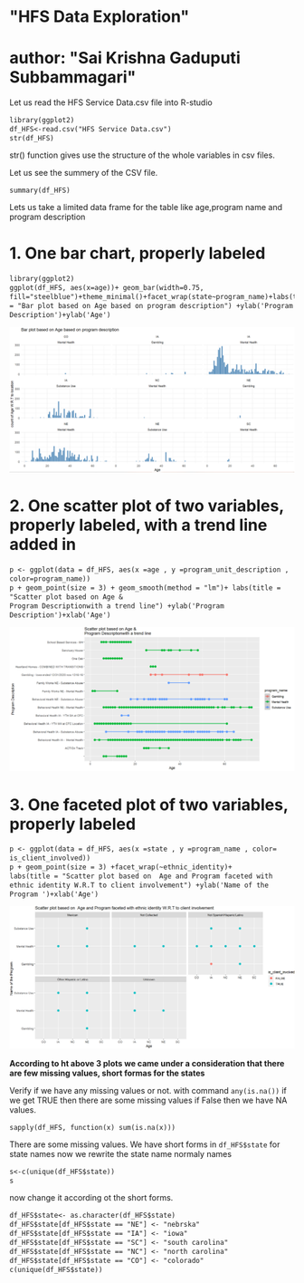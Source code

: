 

# "HFS Data Exploration"
# author: "Sai Krishna Gaduputi Subbammagari"



Let us read the HFS Service Data.csv file into R-studio

```{r}
library(ggplot2)
df_HFS<-read.csv("HFS Service Data.csv")
str(df_HFS)
```
str() function gives use the structure of the whole variables in csv files.

Let us see the summery of the CSV file.
```{r}
summary(df_HFS)
```


Lets us take a limited data frame for the table like age,program name and program description
#  1. One bar chart, properly labeled

```{r }
library(ggplot2)
ggplot(df_HFS, aes(x=age))+ geom_bar(width=0.75, fill="steelblue")+theme_minimal()+facet_wrap(state~program_name)+labs(title = "Bar plot based on Age based on program description") +ylab('Program Description')+ylab('Age')
```
![Bar Plot](https://github.com/saikrishnags05/Data-to-Decisions/blob/main/Data%20Exploration/plots/barplot_1.PNG)


# 2. One scatter plot of two variables, properly labeled, with a trend line added in
```{r }
p <- ggplot(data = df_HFS, aes(x =age , y =program_unit_description , color=program_name)) 
p + geom_point(size = 3) + geom_smooth(method = "lm")+ labs(title = "Scatter plot based on Age &
Program Descriptionwith a trend line") +ylab('Program Description')+xlab('Age')
```
![Scattor Plot](https://github.com/saikrishnags05/Data-to-Decisions/blob/main/Data%20Exploration/plots/Q2.PNG)

# 3. One faceted plot of two variables, properly labeled

```{r  out.height= '100%' }
p <- ggplot(data = df_HFS, aes(x =state , y =program_name , color= is_client_involved)) 
p + geom_point(size = 3) +facet_wrap(~ethnic_identity)+
labs(title = "Scatter plot based on  Age and Program faceted with ethnic identity W.R.T to client involvement") +ylab('Name of the Program ')+xlab('Age')
```
![Faceted Plot](https://github.com/saikrishnags05/Data-to-Decisions/blob/main/Data%20Exploration/plots/Q3.PNG)

**According to ht above 3 plots we came under a consideration that there are few missing values, short formas for the states**

Verify if we have any missing values or not.
with command `any(is.na())` if we get TRUE then there are some missing values if 
False then we have NA values.

```{r}
sapply(df_HFS, function(x) sum(is.na(x)))
```
There are some missing values.
We have  short forms in `df_HFS$state` for state names now we rewrite the state name normaly
names
```{r}
s<-c(unique(df_HFS$state))
s
```
now change it according ot the short forms.

```{r}
df_HFS$state<- as.character(df_HFS$state)
df_HFS$state[df_HFS$state == "NE"] <- "nebrska"
df_HFS$state[df_HFS$state == "IA"] <- "iowa"
df_HFS$state[df_HFS$state == "SC"] <- "south carolina"
df_HFS$state[df_HFS$state == "NC"] <- "north carolina"
df_HFS$state[df_HFS$state == "CO"] <- "colorado"
c(unique(df_HFS$state))
```
